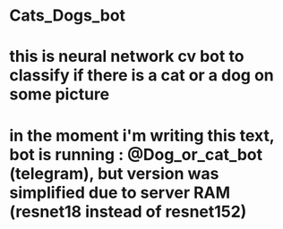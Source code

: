 # Cats_Dogs_bot
# this is neural network cv bot to classify if there is a cat or a dog on some picture
# in the moment i'm writing this text, bot is running : @Dog_or_cat_bot (telegram), but version was simplified due to server RAM (resnet18 instead of resnet152)

